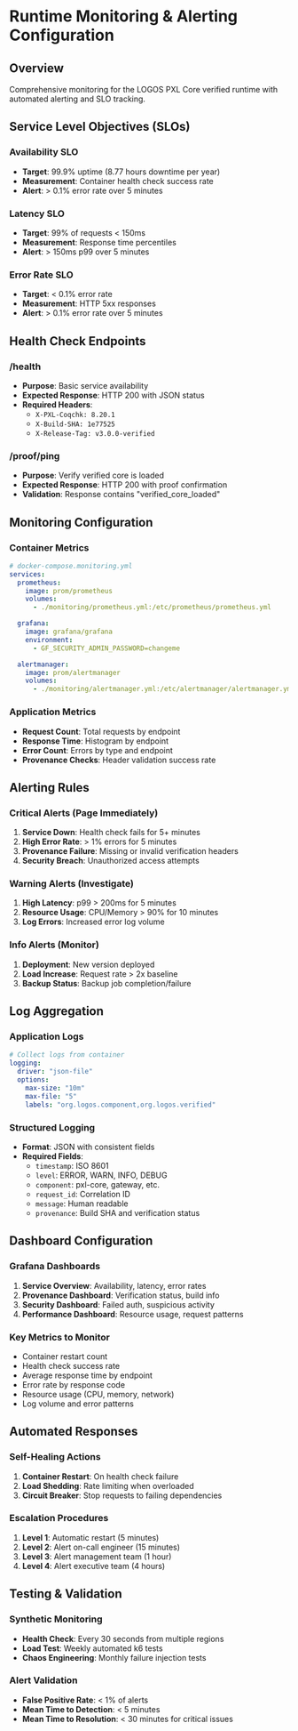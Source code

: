 # Runtime Monitoring & Alerting Configuration

## Overview
Comprehensive monitoring for the LOGOS PXL Core verified runtime with automated alerting and SLO tracking.

## Service Level Objectives (SLOs)

### Availability SLO
- **Target**: 99.9% uptime (8.77 hours downtime per year)
- **Measurement**: Container health check success rate
- **Alert**: > 0.1% error rate over 5 minutes

### Latency SLO
- **Target**: 99% of requests < 150ms
- **Measurement**: Response time percentiles
- **Alert**: > 150ms p99 over 5 minutes

### Error Rate SLO
- **Target**: < 0.1% error rate
- **Measurement**: HTTP 5xx responses
- **Alert**: > 0.1% error rate over 5 minutes

## Health Check Endpoints

### /health
- **Purpose**: Basic service availability
- **Expected Response**: HTTP 200 with JSON status
- **Required Headers**:
  - `X-PXL-Coqchk: 8.20.1`
  - `X-Build-SHA: 1e77525`
  - `X-Release-Tag: v3.0.0-verified`

### /proof/ping
- **Purpose**: Verify verified core is loaded
- **Expected Response**: HTTP 200 with proof confirmation
- **Validation**: Response contains "verified_core_loaded"

## Monitoring Configuration

### Container Metrics
```yaml
# docker-compose.monitoring.yml
services:
  prometheus:
    image: prom/prometheus
    volumes:
      - ./monitoring/prometheus.yml:/etc/prometheus/prometheus.yml

  grafana:
    image: grafana/grafana
    environment:
      - GF_SECURITY_ADMIN_PASSWORD=changeme

  alertmanager:
    image: prom/alertmanager
    volumes:
      - ./monitoring/alertmanager.yml:/etc/alertmanager/alertmanager.yml
```

### Application Metrics
- **Request Count**: Total requests by endpoint
- **Response Time**: Histogram by endpoint
- **Error Count**: Errors by type and endpoint
- **Provenance Checks**: Header validation success rate

## Alerting Rules

### Critical Alerts (Page Immediately)
1. **Service Down**: Health check fails for 5+ minutes
2. **High Error Rate**: > 1% errors for 5 minutes
3. **Provenance Failure**: Missing or invalid verification headers
4. **Security Breach**: Unauthorized access attempts

### Warning Alerts (Investigate)
1. **High Latency**: p99 > 200ms for 5 minutes
2. **Resource Usage**: CPU/Memory > 90% for 10 minutes
3. **Log Errors**: Increased error log volume

### Info Alerts (Monitor)
1. **Deployment**: New version deployed
2. **Load Increase**: Request rate > 2x baseline
3. **Backup Status**: Backup job completion/failure

## Log Aggregation

### Application Logs
```yaml
# Collect logs from container
logging:
  driver: "json-file"
  options:
    max-size: "10m"
    max-file: "5"
    labels: "org.logos.component,org.logos.verified"
```

### Structured Logging
- **Format**: JSON with consistent fields
- **Required Fields**:
  - `timestamp`: ISO 8601
  - `level`: ERROR, WARN, INFO, DEBUG
  - `component`: pxl-core, gateway, etc.
  - `request_id`: Correlation ID
  - `message`: Human readable
  - `provenance`: Build SHA and verification status

## Dashboard Configuration

### Grafana Dashboards
1. **Service Overview**: Availability, latency, error rates
2. **Provenance Dashboard**: Verification status, build info
3. **Security Dashboard**: Failed auth, suspicious activity
4. **Performance Dashboard**: Resource usage, request patterns

### Key Metrics to Monitor
- Container restart count
- Health check success rate
- Average response time by endpoint
- Error rate by response code
- Resource usage (CPU, memory, network)
- Log volume and error patterns

## Automated Responses

### Self-Healing Actions
1. **Container Restart**: On health check failure
2. **Load Shedding**: Rate limiting when overloaded
3. **Circuit Breaker**: Stop requests to failing dependencies

### Escalation Procedures
1. **Level 1**: Automatic restart (5 minutes)
2. **Level 2**: Alert on-call engineer (15 minutes)
3. **Level 3**: Alert management team (1 hour)
4. **Level 4**: Alert executive team (4 hours)

## Testing & Validation

### Synthetic Monitoring
- **Health Check**: Every 30 seconds from multiple regions
- **Load Test**: Weekly automated k6 tests
- **Chaos Engineering**: Monthly failure injection tests

### Alert Validation
- **False Positive Rate**: < 1% of alerts
- **Mean Time to Detection**: < 5 minutes
- **Mean Time to Resolution**: < 30 minutes for critical issues
